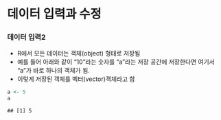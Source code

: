 데이터 입력과 수정
================

### 데이터 입력2

  - R에서 모든 데이터는 객체(object) 형태로 저장됨
  - 예를 들어 아래와 같이 “10”라는 숫자를 “a”라는 저장 공간에 저장한다면 여기서 “a”가 바로 하나의 객체가 됨.
  - 이렇게 저장된 객체를 벡터(vector)객체라고 함

<!-- end list -->

``` r
a <- 5
a
```

    ## [1] 5
